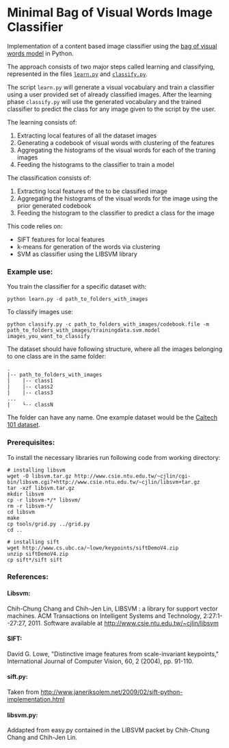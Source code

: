 Minimal Bag of Visual Words Image Classifier
============================================

Implementation of a content based image classifier using the [bag of visual words model][1] in Python. 

The approach consists of two major steps called learning and classifying, represented in the files [`learn.py`][3] and [`classify.py`][4].

The script `learn.py` will generate a visual vocabulary and train a classifier using a user provided set of already classified images.
After the learning phase `classify.py` will use the generated vocabulary and the trained classifier to predict the class for any image given to the script by the user.

The learning consists of:

1. Extracting local features of all the dataset images
2. Generating a codebook of visual words with clustering of the features
3. Aggregating the histograms of the visual words for each of the traning images
4. Feeding the histograms to the classifier to train a model

The classification consists of:

1. Extracting local features of the to be classified image
2. Aggregating the histograms of the visual words for the image using the prior generated codebook
4. Feeding the histogram to the classifier to predict a class for the image

This code relies on:

 - SIFT features for local features
 - k-means for generation of the words via clustering
 - SVM as classifier using the LIBSVM library

### Example use:
  
You train the classifier for a specific dataset with: 

    python learn.py -d path_to_folders_with_images

To classify images use:

    python classify.py -c path_to_folders_with_images/codebook.file -m path_to_folders_with_images/trainingdata.svm.model images_you_want_to_classify

The dataset should have following structure, where all the images belonging to one class are in the same folder:

    .
    |-- path_to_folders_with_images
    |    |-- class1
    |    |-- class2
    |    |-- class3
    ...
    |    └-- classN

The folder can have any name. One example dataset would be the [Caltech 101 dataset][2].

### Prerequisites:

To install the necessary libraries run following code from working directory:

    # installing libsvm
    wget -O libsvm.tar.gz http://www.csie.ntu.edu.tw/~cjlin/cgi-bin/libsvm.cgi?+http://www.csie.ntu.edu.tw/~cjlin/libsvm+tar.gz
    tar -xzf libsvm.tar.gz
    mkdir libsvm
    cp -r libsvm-*/* libsvm/
    rm -r libsvm-*/
    cd libsvm
    make
    cp tools/grid.py ../grid.py
    cd ..
    
    # installing sift
    wget http://www.cs.ubc.ca/~lowe/keypoints/siftDemoV4.zip
    unzip siftDemoV4.zip
    cp sift*/sift sift
    
    
### References:

#### Libsvm:

Chih-Chung Chang and Chih-Jen Lin, LIBSVM : a library for support vector machines. ACM Transactions on Intelligent Systems and Technology, 2:27:1--27:27, 2011. Software available at http://www.csie.ntu.edu.tw/~cjlin/libsvm

#### SIFT:
David G. Lowe, "Distinctive image features from scale-invariant keypoints," International Journal of Computer Vision, 60, 2 (2004), pp. 91-110.

#### sift.py:
Taken from http://www.janeriksolem.net/2009/02/sift-python-implementation.html

#### libsvm.py:
Addapted from easy.py contained in the LIBSVM packet by Chih-Chung Chang and Chih-Jen Lin.

[1]: https://en.wikipedia.org/wiki/Bag-of-words_model_in_computer_vision
[2]: http://www.vision.caltech.edu/Image_Datasets/Caltech101/
[3]: https://github.com/shackenberg/Minimal-Bag-of-Visual-Words-Image-Classifier/blob/master/learn.py
[4]: https://github.com/shackenberg/Minimal-Bag-of-Visual-Words-Image-Classifier/blob/master/classify.py
